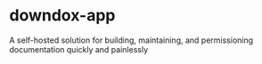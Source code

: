# downdox-app
A self-hosted solution for building, maintaining, and permissioning documentation quickly and painlessly
